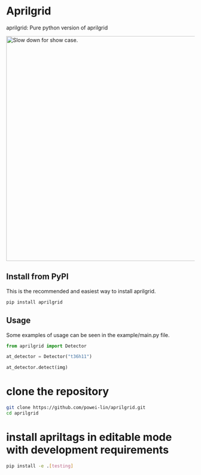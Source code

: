 # Aprilgrid

aprilgrid: Pure python version of aprilgrid

<img src="example/showcase.avif" width="600" alt="Slow down for show case.">

## Install from PyPI
This is the recommended and easiest way to install aprilgrid.
```
pip install aprilgrid
```

## Usage
Some examples of usage can be seen in the example/main.py file.

```py
from aprilgrid import Detector

at_detector = Detector("t36h11")

at_detector.detect(img)
```
# clone the repository
```sh
git clone https://github.com/powei-lin/aprilgrid.git
cd aprilgrid
```
# install apriltags in editable mode with development requirements
```sh
pip install -e .[testing]
```